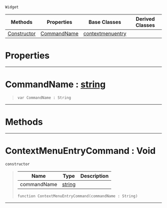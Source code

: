  `Widget`

|Methods|Properties|Base Classes|Derived Classes|
|---|---|---|---|
|[ Constructor](https://github.com/ZilchEngine/ZilchDocs/blob/master/code_reference/class_reference/contextmenuentrycommand.markdown#contextmenuentrycommand)|[ CommandName](https://github.com/ZilchEngine/ZilchDocs/blob/master/code_reference/class_reference/contextmenuentrycommand.markdown#commandname-zilch-engine)|[contextmenuentry](https://github.com/ZilchEngine/ZilchDocs/blob/master/code_reference/class_reference/contextmenuentry.markdown)| |


 #  Properties


---  
 #  CommandName : [string](https://github.com/ZilchEngine/ZilchDocs/blob/master/code_reference/nada_base_types/string.markdown)

> 
> ``` lang=cpp, name=Nada
> var CommandName : String


---  
 #  Methods


---  
 #  ContextMenuEntryCommand : Void

 `constructor`

> 
> |Name|Type|Description|
> |---|---|---|
> |commandName|[string](https://github.com/ZilchEngine/ZilchDocs/blob/master/code_reference/nada_base_types/string.markdown)| |
> ``` lang=cpp, name=Nada
> function ContextMenuEntryCommand(commandName : String)
> ``` 


---  
 

 